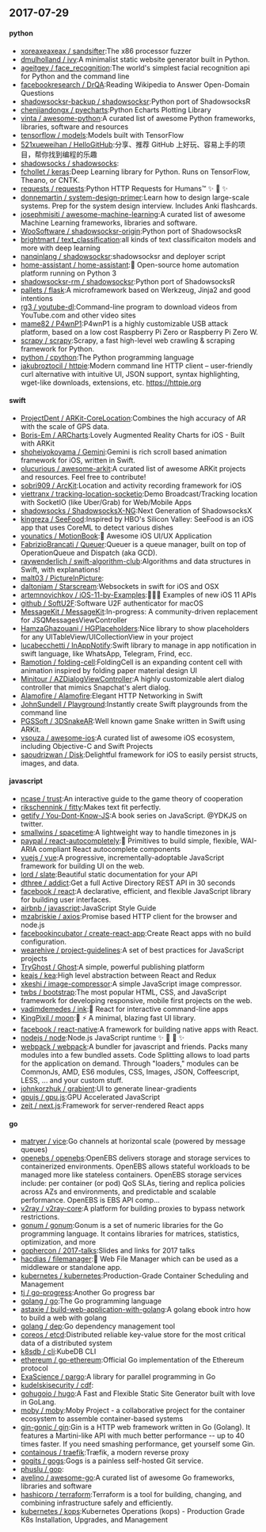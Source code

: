## 2017-07-29

#### python
* [xoreaxeaxeax / sandsifter](https://github.com/xoreaxeaxeax/sandsifter):The x86 processor fuzzer
* [dmulholland / ivy](https://github.com/dmulholland/ivy):A minimalist static website generator built in Python.
* [ageitgey / face_recognition](https://github.com/ageitgey/face_recognition):The world's simplest facial recognition api for Python and the command line
* [facebookresearch / DrQA](https://github.com/facebookresearch/DrQA):Reading Wikipedia to Answer Open-Domain Questions
* [shadowsocksr-backup / shadowsocksr](https://github.com/shadowsocksr-backup/shadowsocksr):Python port of ShadowsocksR
* [chenjiandongx / pyecharts](https://github.com/chenjiandongx/pyecharts):Python Echarts Plotting Library
* [vinta / awesome-python](https://github.com/vinta/awesome-python):A curated list of awesome Python frameworks, libraries, software and resources
* [tensorflow / models](https://github.com/tensorflow/models):Models built with TensorFlow
* [521xueweihan / HelloGitHub](https://github.com/521xueweihan/HelloGitHub):分享、推荐 GitHub 上好玩、容易上手的项目，帮你找到编程的乐趣
* [shadowsocks / shadowsocks](https://github.com/shadowsocks/shadowsocks):
* [fchollet / keras](https://github.com/fchollet/keras):Deep Learning library for Python. Runs on TensorFlow, Theano, or CNTK.
* [requests / requests](https://github.com/requests/requests):Python HTTP Requests for Humans™ ✨ 🍰 ✨
* [donnemartin / system-design-primer](https://github.com/donnemartin/system-design-primer):Learn how to design large-scale systems. Prep for the system design interview. Includes Anki flashcards.
* [josephmisiti / awesome-machine-learning](https://github.com/josephmisiti/awesome-machine-learning):A curated list of awesome Machine Learning frameworks, libraries and software.
* [WooSoftware / shadowsocksr-origin](https://github.com/WooSoftware/shadowsocksr-origin):Python port of ShadowsocksR
* [brightmart / text_classification](https://github.com/brightmart/text_classification):all kinds of text classificaiton models and more with deep learning
* [nanqinlang / shadowsocksr](https://github.com/nanqinlang/shadowsocksr):shadowsocksr and deployer script
* [home-assistant / home-assistant](https://github.com/home-assistant/home-assistant):🏡 Open-source home automation platform running on Python 3
* [shadowsocksr-rm / shadowsocksr](https://github.com/shadowsocksr-rm/shadowsocksr):Python port of ShadowsocksR
* [pallets / flask](https://github.com/pallets/flask):A microframework based on Werkzeug, Jinja2 and good intentions
* [rg3 / youtube-dl](https://github.com/rg3/youtube-dl):Command-line program to download videos from YouTube.com and other video sites
* [mame82 / P4wnP1](https://github.com/mame82/P4wnP1):P4wnP1 is a highly customizable USB attack platform, based on a low cost Raspberry Pi Zero or Raspberry Pi Zero W.
* [scrapy / scrapy](https://github.com/scrapy/scrapy):Scrapy, a fast high-level web crawling & scraping framework for Python.
* [python / cpython](https://github.com/python/cpython):The Python programming language
* [jakubroztocil / httpie](https://github.com/jakubroztocil/httpie):Modern command line HTTP client – user-friendly curl alternative with intuitive UI, JSON support, syntax highlighting, wget-like downloads, extensions, etc. https://httpie.org

#### swift
* [ProjectDent / ARKit-CoreLocation](https://github.com/ProjectDent/ARKit-CoreLocation):Combines the high accuracy of AR with the scale of GPS data.
* [Boris-Em / ARCharts](https://github.com/Boris-Em/ARCharts):Lovely Augmented Reality Charts for iOS - Built with ARKit
* [shoheiyokoyama / Gemini](https://github.com/shoheiyokoyama/Gemini):Gemini is rich scroll based animation framework for iOS, written in Swift.
* [olucurious / awesome-arkit](https://github.com/olucurious/awesome-arkit):A curated list of awesome ARKit projects and resources. Feel free to contribute!
* [sobri909 / ArcKit](https://github.com/sobri909/ArcKit):Location and activity recording framework for iOS
* [viettranx / tracking-location-socketio](https://github.com/viettranx/tracking-location-socketio):Demo Broadcast/Tracking location with SocketIO (like Uber/Grab) for Web/Mobile Apps
* [shadowsocks / ShadowsocksX-NG](https://github.com/shadowsocks/ShadowsocksX-NG):Next Generation of ShadowsocksX
* [kingreza / SeeFood](https://github.com/kingreza/SeeFood):Inspired by HBO's Silicon Valley: SeeFood is an iOS app that uses CoreML to detect various dishes
* [younatics / MotionBook](https://github.com/younatics/MotionBook):📖 Awesome iOS UI/UX Application
* [FabrizioBrancati / Queuer](https://github.com/FabrizioBrancati/Queuer):Queuer is a queue manager, built on top of OperationQueue and Dispatch (aka GCD).
* [raywenderlich / swift-algorithm-club](https://github.com/raywenderlich/swift-algorithm-club):Algorithms and data structures in Swift, with explanations!
* [malt03 / PictureInPicture](https://github.com/malt03/PictureInPicture):
* [daltoniam / Starscream](https://github.com/daltoniam/Starscream):Websockets in swift for iOS and OSX
* [artemnovichkov / iOS-11-by-Examples](https://github.com/artemnovichkov/iOS-11-by-Examples):👨🏻‍💻 Examples of new iOS 11 APIs
* [github / SoftU2F](https://github.com/github/SoftU2F):Software U2F authenticator for macOS
* [MessageKit / MessageKit](https://github.com/MessageKit/MessageKit):In-progress: A community-driven replacement for JSQMessagesViewController
* [HamzaGhazouani / HGPlaceholders](https://github.com/HamzaGhazouani/HGPlaceholders):Nice library to show placeholders for any UITableView/UICollectionView in your project
* [lucabecchetti / InAppNotify](https://github.com/lucabecchetti/InAppNotify):Swift library to manage in app notification in swift language, like WhatsApp, Telegram, Frind, ecc.
* [Ramotion / folding-cell](https://github.com/Ramotion/folding-cell):FoldingCell is an expanding content cell with animation inspired by folding paper material design UI
* [Minitour / AZDialogViewController](https://github.com/Minitour/AZDialogViewController):A highly customizable alert dialog controller that mimics Snapchat's alert dialog.
* [Alamofire / Alamofire](https://github.com/Alamofire/Alamofire):Elegant HTTP Networking in Swift
* [JohnSundell / Playground](https://github.com/JohnSundell/Playground):Instantly create Swift playgrounds from the command line
* [PGSSoft / 3DSnakeAR](https://github.com/PGSSoft/3DSnakeAR):Well known game Snake written in Swift using ARKit.
* [vsouza / awesome-ios](https://github.com/vsouza/awesome-ios):A curated list of awesome iOS ecosystem, including Objective-C and Swift Projects
* [saoudrizwan / Disk](https://github.com/saoudrizwan/Disk):Delightful framework for iOS to easily persist structs, images, and data.

#### javascript
* [ncase / trust](https://github.com/ncase/trust):An interactive guide to the game theory of cooperation
* [rikschennink / fitty](https://github.com/rikschennink/fitty):Makes text fit perfectly.
* [getify / You-Dont-Know-JS](https://github.com/getify/You-Dont-Know-JS):A book series on JavaScript. @YDKJS on twitter.
* [smallwins / spacetime](https://github.com/smallwins/spacetime):A lightweight way to handle timezones in js
* [paypal / react-autocompletely](https://github.com/paypal/react-autocompletely):🔮 Primitives to build simple, flexible, WAI-ARIA compliant React autocomplete components
* [vuejs / vue](https://github.com/vuejs/vue):A progressive, incrementally-adoptable JavaScript framework for building UI on the web.
* [lord / slate](https://github.com/lord/slate):Beautiful static documentation for your API
* [dthree / addict](https://github.com/dthree/addict):Get a full Active Directory REST API in 30 seconds
* [facebook / react](https://github.com/facebook/react):A declarative, efficient, and flexible JavaScript library for building user interfaces.
* [airbnb / javascript](https://github.com/airbnb/javascript):JavaScript Style Guide
* [mzabriskie / axios](https://github.com/mzabriskie/axios):Promise based HTTP client for the browser and node.js
* [facebookincubator / create-react-app](https://github.com/facebookincubator/create-react-app):Create React apps with no build configuration.
* [wearehive / project-guidelines](https://github.com/wearehive/project-guidelines):A set of best practices for JavaScript projects
* [TryGhost / Ghost](https://github.com/TryGhost/Ghost):A simple, powerful publishing platform
* [keajs / kea](https://github.com/keajs/kea):High level abstraction between React and Redux
* [xkeshi / image-compressor](https://github.com/xkeshi/image-compressor):A simple JavaScript image compressor.
* [twbs / bootstrap](https://github.com/twbs/bootstrap):The most popular HTML, CSS, and JavaScript framework for developing responsive, mobile first projects on the web.
* [vadimdemedes / ink](https://github.com/vadimdemedes/ink):🌈 React for interactive command-line apps
* [KingPixil / moon](https://github.com/KingPixil/moon):🌙 ⚡️ A minimal, blazing fast UI library.
* [facebook / react-native](https://github.com/facebook/react-native):A framework for building native apps with React.
* [nodejs / node](https://github.com/nodejs/node):Node.js JavaScript runtime ✨ 🐢 🚀 ✨
* [webpack / webpack](https://github.com/webpack/webpack):A bundler for javascript and friends. Packs many modules into a few bundled assets. Code Splitting allows to load parts for the application on demand. Through "loaders," modules can be CommonJs, AMD, ES6 modules, CSS, Images, JSON, Coffeescript, LESS, ... and your custom stuff.
* [johnkorzhuk / grabient](https://github.com/johnkorzhuk/grabient):UI to generate linear-gradients
* [gpujs / gpu.js](https://github.com/gpujs/gpu.js):GPU Accelerated JavaScript
* [zeit / next.js](https://github.com/zeit/next.js):Framework for server-rendered React apps

#### go
* [matryer / vice](https://github.com/matryer/vice):Go channels at horizontal scale (powered by message queues)
* [openebs / openebs](https://github.com/openebs/openebs):OpenEBS delivers storage and storage services to containerized environments. OpenEBS allows stateful workloads to be managed more like stateless containers. OpenEBS storage services include: per container (or pod) QoS SLAs, tiering and replica policies across AZs and environments, and predictable and scalable performance. OpenEBS is EBS API comp…
* [v2ray / v2ray-core](https://github.com/v2ray/v2ray-core):A platform for building proxies to bypass network restrictions.
* [gonum / gonum](https://github.com/gonum/gonum):Gonum is a set of numeric libraries for the Go programming language. It contains libraries for matrices, statistics, optimization, and more
* [gophercon / 2017-talks](https://github.com/gophercon/2017-talks):Slides and links for 2017 talks
* [hacdias / filemanager](https://github.com/hacdias/filemanager):📁 Web File Manager which can be used as a middleware or standalone app.
* [kubernetes / kubernetes](https://github.com/kubernetes/kubernetes):Production-Grade Container Scheduling and Management
* [tj / go-progress](https://github.com/tj/go-progress):Another Go progress bar
* [golang / go](https://github.com/golang/go):The Go programming language
* [astaxie / build-web-application-with-golang](https://github.com/astaxie/build-web-application-with-golang):A golang ebook intro how to build a web with golang
* [golang / dep](https://github.com/golang/dep):Go dependency management tool
* [coreos / etcd](https://github.com/coreos/etcd):Distributed reliable key-value store for the most critical data of a distributed system
* [k8sdb / cli](https://github.com/k8sdb/cli):KubeDB CLI
* [ethereum / go-ethereum](https://github.com/ethereum/go-ethereum):Official Go implementation of the Ethereum protocol
* [ExaScience / pargo](https://github.com/ExaScience/pargo):A library for parallel programming in Go
* [kudelskisecurity / cdf](https://github.com/kudelskisecurity/cdf):
* [gohugoio / hugo](https://github.com/gohugoio/hugo):A Fast and Flexible Static Site Generator built with love in GoLang.
* [moby / moby](https://github.com/moby/moby):Moby Project - a collaborative project for the container ecosystem to assemble container-based systems
* [gin-gonic / gin](https://github.com/gin-gonic/gin):Gin is a HTTP web framework written in Go (Golang). It features a Martini-like API with much better performance -- up to 40 times faster. If you need smashing performance, get yourself some Gin.
* [containous / traefik](https://github.com/containous/traefik):Træfik, a modern reverse proxy
* [gogits / gogs](https://github.com/gogits/gogs):Gogs is a painless self-hosted Git service.
* [phuslu / gop](https://github.com/phuslu/gop):
* [avelino / awesome-go](https://github.com/avelino/awesome-go):A curated list of awesome Go frameworks, libraries and software
* [hashicorp / terraform](https://github.com/hashicorp/terraform):Terraform is a tool for building, changing, and combining infrastructure safely and efficiently.
* [kubernetes / kops](https://github.com/kubernetes/kops):Kubernetes Operations (kops) - Production Grade K8s Installation, Upgrades, and Management
